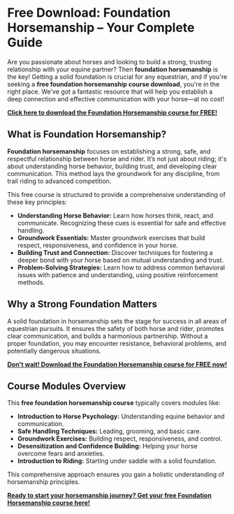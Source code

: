 # Free Download: Foundation Horsemanship – Your Complete Guide

Are you passionate about horses and looking to build a strong, trusting relationship with your equine partner? Then **foundation horsemanship** is the key! Getting a solid foundation is crucial for any equestrian, and if you're seeking a **free foundation horsemanship course download**, you're in the right place. We've got a fantastic resource that will help you establish a deep connection and effective communication with your horse—at no cost!

[**Click here to download the Foundation Horsemanship course for FREE!**](https://udemywork.com/foundation-horsemanship)

## What is Foundation Horsemanship?

**Foundation horsemanship** focuses on establishing a strong, safe, and respectful relationship between horse and rider. It’s not just about riding; it's about understanding horse behavior, building trust, and developing clear communication. This method lays the groundwork for any discipline, from trail riding to advanced competition.

This free course is structured to provide a comprehensive understanding of these key principles:

*   **Understanding Horse Behavior:** Learn how horses think, react, and communicate. Recognizing these cues is essential for safe and effective handling.
*   **Groundwork Essentials:** Master groundwork exercises that build respect, responsiveness, and confidence in your horse.
*   **Building Trust and Connection:** Discover techniques for fostering a deeper bond with your horse based on mutual understanding and trust.
*   **Problem-Solving Strategies:** Learn how to address common behavioral issues with patience and understanding, using positive reinforcement methods.

## Why a Strong Foundation Matters

A solid foundation in horsemanship sets the stage for success in all areas of equestrian pursuits. It ensures the safety of both horse and rider, promotes clear communication, and builds a harmonious partnership. Without a proper foundation, you may encounter resistance, behavioral problems, and potentially dangerous situations.

[**Don't wait! Download the Foundation Horsemanship course for FREE now!**](https://udemywork.com/foundation-horsemanship)

## Course Modules Overview

This **free foundation horsemanship course** typically covers modules like:

*   **Introduction to Horse Psychology:** Understanding equine behavior and communication.
*   **Safe Handling Techniques:** Leading, grooming, and basic care.
*   **Groundwork Exercises:** Building respect, responsiveness, and control.
*   **Desensitization and Confidence Building:** Helping your horse overcome fears and anxieties.
*   **Introduction to Riding:** Starting under saddle with a solid foundation.

This comprehensive approach ensures you gain a holistic understanding of horsemanship principles.

[**Ready to start your horsemanship journey? Get your free Foundation Horsemanship course here!**](https://udemywork.com/foundation-horsemanship)
